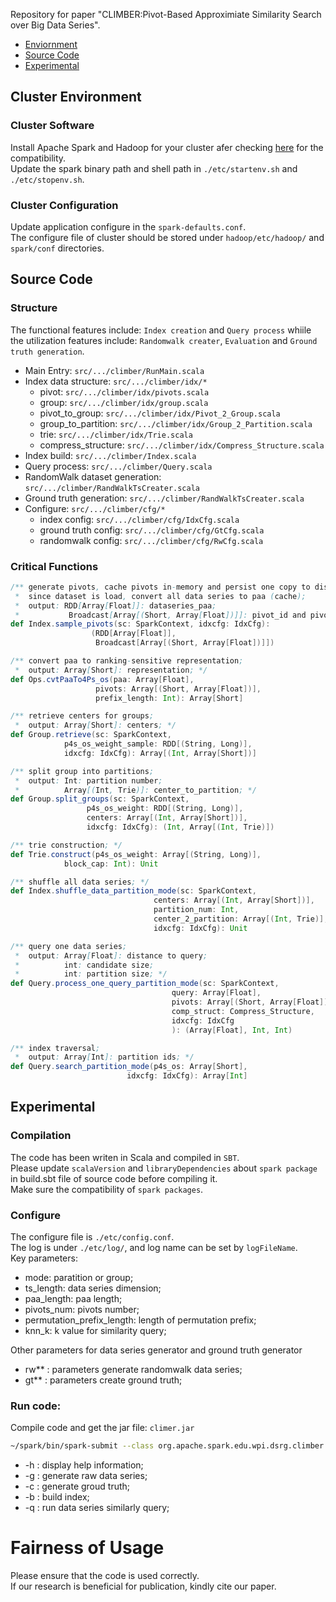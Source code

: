 Repository for paper "CLIMBER:Pivot-Based Approximiate Similarity Search over Big Data Series".

* [Enviornment](#cluster-environment)
* [Source Code](#source-code)
* [Experimental](#experimental)

## Cluster Environment
### Cluster Software
Install Apache Spark and Hadoop for your cluster afer checking [here](https://spark.apache.org/downloads.html) for the compatibility.\
Update the spark binary path and shell path in `./etc/startenv.sh` and `./etc/stopenv.sh`.

### Cluster Configuration

Update application configure in the `spark-defaults.conf`.  
The configure file of cluster should be stored under `hadoop/etc/hadoop/` and `spark/conf` directories.


## Source Code

### Structure
The functional features include: `Index creation` and `Query process` whiile the utilization features include: `Randomwalk creater`, `Evaluation` and `Ground truth generation`.

- Main Entry: `src/.../climber/RunMain.scala`
- Index data structure: `src/.../climber/idx/*`
  - pivot: `src/.../climber/idx/pivots.scala`
  - group: `src/.../climber/idx/group.scala`
  - pivot_to_group: `src/.../climber/idx/Pivot_2_Group.scala`
  - group_to_partition: `src/.../climber/idx/Group_2_Partition.scala`
  - trie: `src/.../climber/idx/Trie.scala`
  - compress_structure: `src/.../climber/idx/Compress_Structure.scala`
- Index build: `src/.../climber/Index.scala`
- Query process: `src/.../climber/Query.scala`
- RandomWalk dataset generation: `src/.../climber/RandWalkTsCreater.scala`
- Ground truth generation: `src/.../climber/RandWalkTsCreater.scala`
- Configure:  `src/.../climber/cfg/*`
  - index config: `src/.../climber/cfg/IdxCfg.scala`
  - ground truth config: `src/.../climber/cfg/GtCfg.scala`
  - randomwalk config: `src/.../climber/cfg/RwCfg.scala` 

### Critical Functions

```scala
/** generate pivots, cache pivots in-memory and persist one copy to disk;
 *  since dataset is load, convert all data series to paa (cache);
 *  output: RDD[Array[Float]]: dataseries_paa;
 *           Broadcast[Array[(Short, Array[Float])]]: pivot_id and pivots; */          
def Index.sample_pivots(sc: SparkContext, idxcfg: IdxCfg): 
                  (RDD[Array[Float]], 
                   Broadcast[Array[(Short, Array[Float])]])
```

```scala
/** convert paa to ranking-sensitive representation;
 *  output: Array[Short]: representation; */  
def Ops.cvtPaaTo4Ps_os(paa: Array[Float],
                   pivots: Array[(Short, Array[Float])],
                   prefix_length: Int): Array[Short]
```

```scala
/** retrieve centers for groups;
 *  output: Array[Short]: centers; */  
def Group.retrieve(sc: SparkContext,
            p4s_os_weight_sample: RDD[(String, Long)],
            idxcfg: IdxCfg): Array[(Int, Array[Short])]
```

```scala
/** split group into partitions;
 *  output: Int: partition number;
 *          Array[(Int, Trie)]: center_to_partition; */ 
def Group.split_groups(sc: SparkContext,
                 p4s_os_weight: RDD[(String, Long)],
                 centers: Array[(Int, Array[Short])],
                 idxcfg: IdxCfg): (Int, Array[(Int, Trie)])
```
```scala
/** trie construction; */ 
def Trie.construct(p4s_os_weight: Array[(String, Long)],
            block_cap: Int): Unit
```
```scala
/** shuffle all data series; */ 
def Index.shuffle_data_partition_mode(sc: SparkContext,
                                centers: Array[(Int, Array[Short])],
                                partition_num: Int,
                                center_2_partition: Array[(Int, Trie)],
                                idxcfg: IdxCfg): Unit
```

```scala
/** query one data series; 
 *  output: Array[Float]: distance to query;
 *          int: candidate size;
 *          int: partition size; */
def Query.process_one_query_partition_mode(sc: SparkContext,
                                    query: Array[Float],
                                    pivots: Array[(Short, Array[Float])],
                                    comp_struct: Compress_Structure,
                                    idxcfg: IdxCfg
                                    ): (Array[Float], Int, Int)
```

```scala
/** index traversal; 
 *  output: Array[Int]: partition ids; */ 
def Query.search_partition_mode(p4s_os: Array[Short], 
                          idxcfg: IdxCfg): Array[Int]
```

## Experimental
### Compilation
The code has been writen in Scala and compiled in `SBT`.\
Please update `scalaVersion` and `libraryDependencies` about `spark package` in build.sbt file of source code before compiling it.\
Make sure the compatibility of `spark packages`.

### Configure 

The configure file is `./etc/config.conf`.\
The log is under `./etc/log/`, and log name can be set by `logFileName`.\
Key parameters:
* mode: paratition or group;
* ts_length: data series dimension;
* paa_length: paa length;
* pivots_num: pivots number;
* permutation_prefix_length: length of permutation prefix;
* knn_k: k value for similarity query;


Other parameters for data series generator and ground truth generator
* rw**  : parameters generate randomwalk data series;
* gt**  : parameters create ground truth;

### Run code:
Compile code and get the jar file: `climer.jar`

```sh
~/spark/bin/spark-submit --class org.apache.spark.edu.wpi.dsrg.climber --properties-file ./spark-defaults.conf  climer.jar -h
```
* -h : display help information;
* -g : generate raw data series;
* -c : generate groud truth;
* -b : build index;
* -q : run data series similarly query;

#  Fairness of Usage 
Please ensure that the code is used correctly.\
If our research is beneficial for publication, kindly cite our paper.
